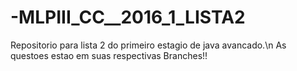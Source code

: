 # -MLPIII_CC__2016_1_LISTA2
Repositorio para lista 2 do primeiro estagio de java avancado.\n
As questoes estao em suas respectivas Branches!!
